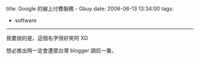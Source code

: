 title: Google 的線上付費服務 - Gbuy
date: 2006-06-13 13:34:00
tags: 
- software
---

我要說的是，這個名字很好笑阿 XD

想必推出時一定會遭眾台灣 blogger 調侃一番。